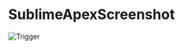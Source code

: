 SublimeApexScreenshot
=====================

![Trigger](https://www.dropbox.com/s/fkgi82xkkanz9g8/Trigger.gif)
